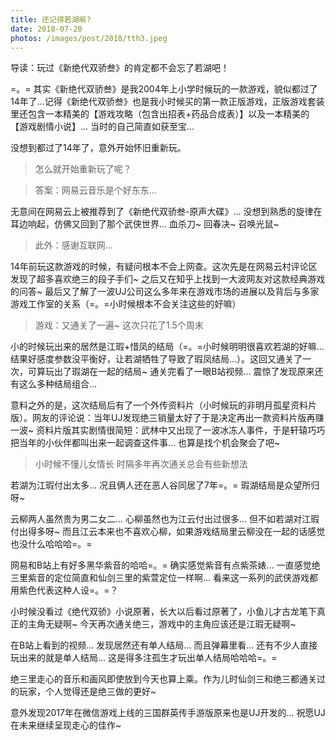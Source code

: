 ```yaml
---
title: 还记得若湖嘛?
date: 2018-07-20
photos: /images/post/2018/tth3.jpeg
---
```

导读：玩过《新绝代双骄叁》的肯定都不会忘了若湖吧！
<!-- more -->
   
   
=。= 其实《新绝代双骄叁》是我2004年上小学时候玩的一款游戏，貌似都过了14年了...记得《新绝代双骄叁》也是我小时候买的第一款正版游戏，正版游戏套装里还包含一本精美的【游戏攻略（包含出招表+药品合成表）】以及一本精美的【游戏剧情小说】... 当时的自己简直如获至宝...

没想到都过了14年了，意外开始怀旧重新玩。

> 怎么就开始重新玩了呢？

> 答案：网易云音乐是个好东东...

无意间在网易云上被推荐到了《新绝代双骄叁-原声大碟》... 没想到熟悉的旋律在耳边响起，仿佛又回到了那个武侠世界... 血杀刀~ 回春决~ 召唤光鼠~

> 此外：感谢互联网...

14年前玩这款游戏的时候，有疑问根本不会上网查。这次先是在网易云村评论区发现了超多喜欢绝三的段子手们~ 之后又在知乎上找到一大波网友对这款经典游戏的问答~ 最后又了解了一波UJ公司这么多年来在游戏市场的进展以及背后与多家游戏工作室的关系（=。=小时候根本不会关注这些的好嘛）

> 游戏：又通关了一遍~ 这次只花了1.5个周末

小的时候玩出来的居然是江瑕+惜凤的结局（=。=小时候明明很喜欢若湖的好嘛... 结果好感度参数没平衡好，让若湖牺牲了导致了瑕凤结局...）。这回又通关了一次，可算玩出了瑕湖在一起的结局~ 通关完看了一眼B站视频... 震惊了发现原来还有这么多种结局组合...

意料之外的是，这次结局后有了一个外传资料片（小时候玩的非明月孤星资料片版）。网友的评论说：当年UJ发现绝三销量太好了于是决定再出一款资料片版再赚一波~ 资料片版其实剧情很简短：武林中又出现了一波冰冻人事件，于是轩辕巧巧把当年的小伙伴都叫出来一起调查这件事... 也算是找个机会聚会了吧~

> 小时候不懂儿女情长 时隔多年再次通关总会有些新想法

若湖为江瑕付出太多... 况且俩人还在恶人谷同居了7年=。= 瑕湖结局是众望所归呀~

云柳两人虽然贵为男二女二... 心柳虽然也为江云付出过很多... 但不如若湖对江瑕付出得多呀~ 而且江云本来也不喜欢心柳，如果游戏结局里云柳没在一起的话感觉也没什么哈哈哈=。=

网易和B站上有好多黑华紫音的哈哈=。= 确实感觉紫音有点紫茶婊... 一直感觉绝三里紫音的定位简直和仙剑三里的紫萱定位一样啊... 看来这一系列的武侠游戏都用紫色代表这种人设=。=？

小时候没看过《绝代双骄》小说原著，长大以后看过原著了，小鱼儿才古龙笔下真正的主角无疑啊~ 今天再次通关绝三，游戏中的主角应该还是江瑕无疑啊~

在B站上看到的视频... 发现居然还有单人结局... 而且弹幕里看... 还有不少人直接玩出来的就是单人结局... 这是得多注孤生才玩出单人结局哈哈哈=。=

绝三里走心的音乐和画风即使放到今天也算上乘。作为儿时仙剑三和绝三都通关过的玩家，个人觉得还是绝三做的更好~

意外发现2017年在微信游戏上线的三国群英传手游版原来也是UJ开发的... 祝愿UJ在未来继续呈现走心的佳作~
